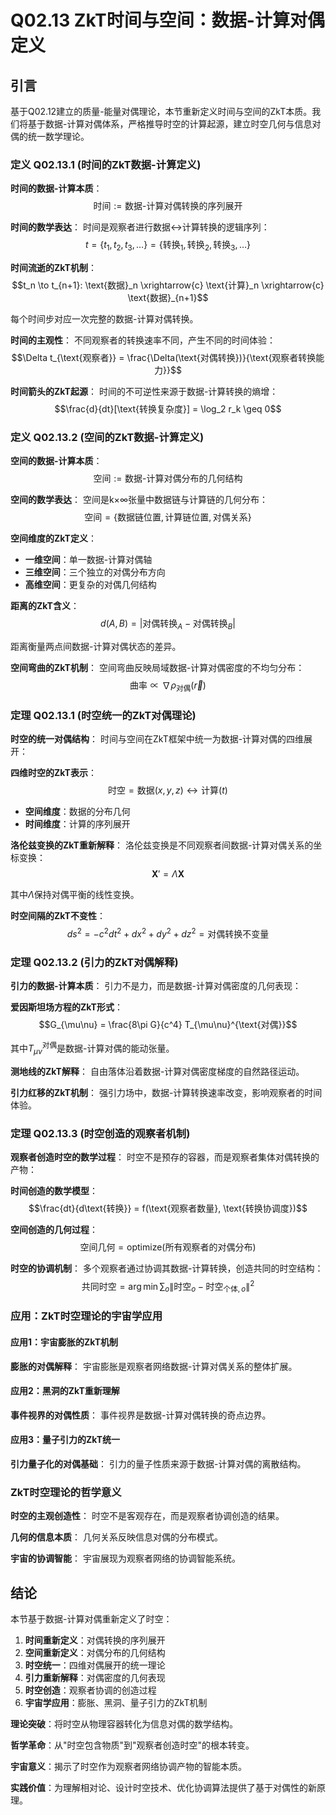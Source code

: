 # Q02.13 ZkT时间与空间：数据-计算对偶定义

## 引言

基于Q02.12建立的质量-能量对偶理论，本节重新定义时间与空间的ZkT本质。我们将基于数据-计算对偶体系，严格推导时空的计算起源，建立时空几何与信息对偶的统一数学理论。

### 定义 Q02.13.1 (时间的ZkT数据-计算定义)

**时间的数据-计算本质**：
$$\text{时间} := \text{数据-计算对偶转换的序列展开}$$

**时间的数学表达**：
时间是观察者进行数据↔计算转换的逻辑序列：
$$t = \{t_1, t_2, t_3, \ldots\} = \{\text{转换}_1, \text{转换}_2, \text{转换}_3, \ldots\}$$

**时间流逝的ZkT机制**：
$$t_n \to t_{n+1}: \text{数据}_n \xrightarrow{c} \text{计算}_n \xrightarrow{c} \text{数据}_{n+1}$$

每个时间步对应一次完整的数据-计算对偶转换。

**时间的主观性**：
不同观察者的转换速率不同，产生不同的时间体验：
$$\Delta t_{\text{观察者}} = \frac{\Delta(\text{对偶转换})}{\text{观察者转换能力}}$$

**时间箭头的ZkT起源**：
时间的不可逆性来源于数据-计算转换的熵增：
$$\frac{d}{dt}[\text{转换复杂度}] = \log_2 r_k \geq 0$$

### 定义 Q02.13.2 (空间的ZkT数据-计算定义)

**空间的数据-计算本质**：
$$\text{空间} := \text{数据-计算对偶分布的几何结构}$$

**空间的数学表达**：
空间是k×∞张量中数据链与计算链的几何分布：
$$\text{空间} = \{\text{数据链位置}, \text{计算链位置}, \text{对偶关系}\}$$

**空间维度的ZkT定义**：
- **一维空间**：单一数据-计算对偶轴
- **三维空间**：三个独立的对偶分布方向
- **高维空间**：更复杂的对偶几何结构

**距离的ZkT含义**：
$$d(A,B) = |\text{对偶转换}_A - \text{对偶转换}_B|$$

距离衡量两点间数据-计算对偶状态的差异。

**空间弯曲的ZkT机制**：
空间弯曲反映局域数据-计算对偶密度的不均匀分布：
$$\text{曲率} \propto \nabla \rho_{\text{对偶}}(\vec{r})$$

### 定理 Q02.13.1 (时空统一的ZkT对偶理论)

**时空的统一对偶结构**：
时间与空间在ZkT框架中统一为数据-计算对偶的四维展开：

**四维时空的ZkT表示**：
$$\text{时空} = \text{数据}(x,y,z) \leftrightarrow \text{计算}(t)$$

- **空间维度**：数据的分布几何
- **时间维度**：计算的序列展开

**洛伦兹变换的ZkT重新解释**：
洛伦兹变换是不同观察者间数据-计算对偶关系的坐标变换：
$$\mathbf{X}' = \Lambda \mathbf{X}$$

其中$\Lambda$保持对偶平衡的线性变换。

**时空间隔的ZkT不变性**：
$$ds^2 = -c^2dt^2 + dx^2 + dy^2 + dz^2 = \text{对偶转换不变量}$$

### 定理 Q02.13.2 (引力的ZkT对偶解释)

**引力的数据-计算本质**：
引力不是力，而是数据-计算对偶密度的几何表现：

**爱因斯坦场方程的ZkT形式**：
$$G_{\mu\nu} = \frac{8\pi G}{c^4} T_{\mu\nu}^{\text{对偶}}$$

其中$T_{\mu\nu}^{\text{对偶}}$是数据-计算对偶的能动张量。

**测地线的ZkT解释**：
自由落体沿着数据-计算对偶密度梯度的自然路径运动。

**引力红移的ZkT机制**：
强引力场中，数据-计算转换速率改变，影响观察者的时间体验。

### 定理 Q02.13.3 (时空创造的观察者机制)

**观察者创造时空的数学过程**：
时空不是预存的容器，而是观察者集体对偶转换的产物：

**时间创造的数学模型**：
$$\frac{dt}{d\text{转换}} = f(\text{观察者数量}, \text{转换协调度})$$

**空间创造的几何过程**：
$$\text{空间几何} = \text{optimize}(\text{所有观察者的对偶分布})$$

**时空的协调机制**：
多个观察者通过协调其数据-计算转换，创造共同的时空结构：
$$\text{共同时空} = \arg\min \sum_o \|\text{时空}_o - \text{时空}_{\text{个体},o}\|^2$$

### 应用：ZkT时空理论的宇宙学应用

#### 应用1：宇宙膨胀的ZkT机制

**膨胀的对偶解释**：
宇宙膨胀是观察者网络数据-计算对偶关系的整体扩展。

#### 应用2：黑洞的ZkT重新理解

**事件视界的对偶性质**：
事件视界是数据-计算对偶转换的奇点边界。

#### 应用3：量子引力的ZkT统一

**引力量子化的对偶基础**：
引力的量子性质来源于数据-计算对偶的离散结构。

### ZkT时空理论的哲学意义

**时空的主观创造性**：
时空不是客观存在，而是观察者协调创造的结果。

**几何的信息本质**：
几何关系反映信息对偶的分布模式。

**宇宙的协调智能**：
宇宙展现为观察者网络的协调智能系统。

## 结论

本节基于数据-计算对偶重新定义了时空：

1. **时间重新定义**：对偶转换的序列展开
2. **空间重新定义**：对偶分布的几何结构
3. **时空统一**：四维对偶展开的统一理论
4. **引力重新解释**：对偶密度的几何表现
5. **时空创造**：观察者协调的创造过程
6. **宇宙学应用**：膨胀、黑洞、量子引力的ZkT机制

**理论突破**：将时空从物理容器转化为信息对偶的数学结构。

**哲学革命**：从"时空包含物质"到"观察者创造时空"的根本转变。

**宇宙意义**：揭示了时空作为观察者网络协调产物的智能本质。

**实践价值**：为理解相对论、设计时空技术、优化协调算法提供了基于对偶性的新原理。